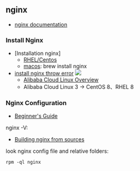 ## nginx

* [nginx documentation](https://nginx.org/en/docs/)

### Install Nginx

* [Installation nginx]
  * [RHEL/Centos](https://nginx.org/en/linux_packages.html#RHEL-CentOS)
  * [macos](https://www.javatpoint.com/installing-nginx-on-mac): brew install nginx
* [install nginx throw error](https://superuser.com/questions/571871/sudo-yum-install-nginx-throws-cannot-retrieve-repository-metadata-repomd-xml)
  ![](https://cdn.jsdelivr.net/gh/wangkaiwd/drawing-bed/202206191157334.png)
  * [Alibaba Cloud Linux Overview](https://help.aliyun.com/document_detail/111881.htm?spm=a2c4g.11186623.0.0.399e3d12m9iTKv#concept-rgv-rvd-2hb)
  * Alibaba Cloud Linux 3 -> CentOS 8、RHEL 8

### Nginx Configuration

* [Beginner's Guide](https://nginx.org/en/docs/beginners_guide.html)

nginx -V:

* [Building nginx from sources](https://nginx.org/en/docs/configure.html)

look nginx config file and relative folders:

```shell
rpm -ql nginx
```



